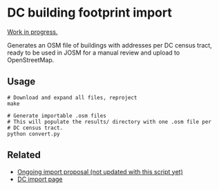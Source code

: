 DC building footprint import
============================

[Work in progress.](https://github.com/osmlab/dcbuildings/issues)

Generates an OSM file of buildings with addresses per DC census tract, ready
to be used in JOSM for a manual review and upload to OpenStreetMap.

## Usage

    # Download and expand all files, reproject
    make

    # Generate importable .osm files
    # This will populate the results/ directory with one .osm file per
    # DC census tract.
    python convert.py

## Related

- [Ongoing import proposal (not updated with this script yet)](http://www.sixpica.com/osm/2013/05/19/proposal-for-importing-dc-gis-building-data-to-osm/)
- [DC import page](http://wiki.openstreetmap.org/wiki/Washington_DC/DCGIS_imports)
